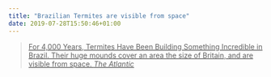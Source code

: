 ```yaml
---
title: "Brazilian Termites are visible from space"
date: 2019-07-28T15:50:46+01:00
---
```

<a href="https://www.theatlantic.com/science/archive/2018/11/brazil-termite-murundus-mounds-space-4000-years-old/576160/">
<blockquote>
For 4,000 Years, Termites Have Been Building Something Incredible in Brazil. Their huge mounds cover an area the size of Britain, and are visible from space.
<cite>The Atlantic</cite>
</blockquote></a>
